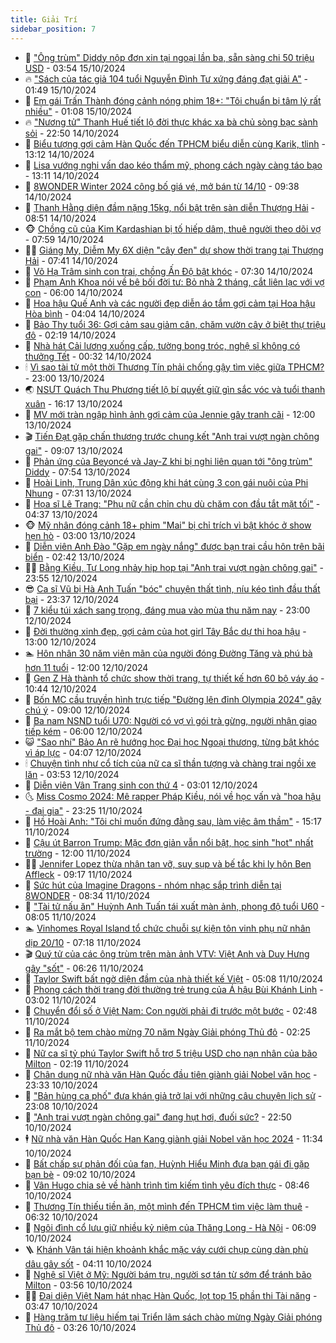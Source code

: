 ```yaml
---
title: Giải Trí
sidebar_position: 7
---
```


<!-- dantri-giai-tri:START -->
- 🤩 [&quot;Ông trùm&quot; Diddy nộp đơn xin tại ngoại lần ba, sẵn sàng chi 50 triệu USD](https://dantri.com.vn/giai-tri/ong-trum-diddy-nop-don-xin-tai-ngoai-lan-ba-san-sang-chi-50-trieu-usd-20241015101249112.htm) - 03:54 15/10/2024
- 🔥 [&quot;Sách của tác giả 104 tuổi Nguyễn Đình Tư xứng đáng đạt giải A&quot;](https://dantri.com.vn/giai-tri/sach-cua-tac-gia-104-tuoi-nguyen-dinh-tu-xung-dang-dat-giai-a-20241014221013711.htm) - 01:49 15/10/2024
- 🚀 [Em gái Trấn Thành đóng cảnh nóng phim 18+: &quot;Tôi chuẩn bị tâm lý rất nhiều&quot;](https://dantri.com.vn/giai-tri/em-gai-tran-thanh-dong-canh-nong-phim-18-toi-chuan-bi-tam-ly-rat-nhieu-20241014230043969.htm) - 01:08 15/10/2024
- 🔥 [&quot;Nương tử&quot; Thanh Huế tiết lộ đời thực khác xa bà chủ sòng bạc sành sỏi](https://dantri.com.vn/giai-tri/nuong-tu-thanh-hue-tiet-lo-doi-thuc-khac-xa-ba-chu-song-bac-sanh-soi-20241014040043231.htm) - 22:50 14/10/2024
- 🌈 [Biểu tượng gợi cảm Hàn Quốc đến TPHCM biểu diễn cùng Karik, tlinh](https://dantri.com.vn/giai-tri/bieu-tuong-goi-cam-han-quoc-den-tphcm-bieu-dien-cung-karik-tlinh-20241014155647268.htm) - 13:12 14/10/2024
- 📝 [Lisa vướng nghi vấn dao kéo thẩm mỹ, phong cách ngày càng táo bạo](https://dantri.com.vn/giai-tri/lisa-vuong-nghi-van-dao-keo-tham-my-phong-cach-ngay-cang-tao-bao-20241014091402079.htm) - 13:11 14/10/2024
- 💪 [8WONDER Winter 2024 công bố giá vé, mở bán từ 14/10](https://dantri.com.vn/giai-tri/8wonder-winter-2024-cong-bo-gia-ve-mo-ban-tu-1410-20241014155610449.htm) - 09:38 14/10/2024
- 🤡 [Thanh Hằng diện đầm nặng 15kg, nổi bật trên sàn diễn Thượng Hải](https://dantri.com.vn/giai-tri/thanh-hang-dien-dam-nang-15kg-noi-bat-tren-san-dien-thuong-hai-20241014153554842.htm) - 08:51 14/10/2024
- 🐵 [Chồng cũ của Kim Kardashian bị tố hiếp dâm, thuê người theo dõi vợ](https://dantri.com.vn/giai-tri/chong-cu-cua-kim-kardashian-bi-to-hiep-dam-thue-nguoi-theo-doi-vo-20241014112814782.htm) - 07:59 14/10/2024
- 🧑‍🏫 [Giáng My, Diễm My 6X diện &quot;cây đen&quot; dự show thời trang tại Thượng Hải](https://dantri.com.vn/giai-tri/giang-my-diem-my-6x-dien-cay-den-du-show-thoi-trang-tai-thuong-hai-20241014104329591.htm) - 07:41 14/10/2024
- 💂 [Võ Hạ Trâm sinh con trai, chồng Ấn Độ bật khóc](https://dantri.com.vn/giai-tri/vo-ha-tram-sinh-con-trai-chong-an-do-bat-khoc-20241014112148832.htm) - 07:30 14/10/2024
- 🤠 [Phạm Anh Khoa nói về bê bối đời tư: Bỏ nhà 2 tháng, cắt liên lạc với vợ con](https://dantri.com.vn/giai-tri/pham-anh-khoa-noi-ve-be-boi-doi-tu-bo-nha-2-thang-cat-lien-lac-voi-vo-con-20241014101743600.htm) - 06:00 14/10/2024
- 🫶 [Hoa hậu Quế Anh và các người đẹp diễn áo tắm gợi cảm tại Hoa hậu Hòa bình](https://dantri.com.vn/giai-tri/hoa-hau-que-anh-va-cac-nguoi-dep-dien-ao-tam-goi-cam-tai-hoa-hau-hoa-binh-20241014100122911.htm) - 04:04 14/10/2024
- 🦏 [Bảo Thy tuổi 36: Gợi cảm sau giảm cân, chăm vườn cây ở biệt thự triệu đô](https://dantri.com.vn/giai-tri/bao-thy-tuoi-36-goi-cam-sau-giam-can-cham-vuon-cay-o-biet-thu-trieu-do-20241009095924547.htm) - 02:19 14/10/2024
- 🧰 [Nhà hát Cải lương xuống cấp, tường bong tróc, nghệ sĩ không có thưởng Tết](https://dantri.com.vn/giai-tri/nha-hat-cai-luong-xuong-cap-tuong-bong-troc-nghe-si-khong-co-thuong-tet-20241014022837767.htm) - 00:32 14/10/2024
- 🕯 [Vì sao tài tử một thời Thương Tín phải chống gậy tìm việc giữa TPHCM?](https://dantri.com.vn/giai-tri/vi-sao-tai-tu-mot-thoi-thuong-tin-phai-chong-gay-tim-viec-giua-tphcm-20241013203933579.htm) - 23:00 13/10/2024
- 🌏 [NSƯT Quách Thu Phương tiết lộ bí quyết giữ gìn sắc vóc và tuổi thanh xuân](https://dantri.com.vn/giai-tri/nsut-quach-thu-phuong-tiet-lo-bi-quyet-giu-gin-sac-voc-va-tuoi-thanh-xuan-20241013215641360.htm) - 16:17 13/10/2024
- 🌈 [MV mới tràn ngập hình ảnh gợi cảm của Jennie gây tranh cãi](https://dantri.com.vn/giai-tri/mv-moi-tran-ngap-hinh-anh-goi-cam-cua-jennie-gay-tranh-cai-20241013102701000.htm) - 12:00 13/10/2024
- 🎬 [Tiến Đạt gặp chấn thương trước chung kết &quot;Anh trai vượt ngàn chông gai&quot;](https://dantri.com.vn/giai-tri/tien-dat-gap-chan-thuong-truoc-chung-ket-anh-trai-vuot-ngan-chong-gai-20241013160714613.htm) - 09:07 13/10/2024
- 👀 [Phản ứng của Beyoncé và Jay-Z khi bị nghi liên quan tới &quot;ông trùm&quot; Diddy](https://dantri.com.vn/giai-tri/phan-ung-cua-beyonce-va-jay-z-khi-bi-nghi-lien-quan-toi-ong-trum-diddy-20241013092736521.htm) - 07:54 13/10/2024
- 🧰 [Hoài Linh, Trung Dân xúc động khi hát cùng 3 con gái nuôi của Phi Nhung](https://dantri.com.vn/giai-tri/hoai-linh-trung-dan-xuc-dong-khi-hat-cung-3-con-gai-nuoi-cua-phi-nhung-20241013110436148.htm) - 07:31 13/10/2024
- 🧰 [Họa sĩ Lê Trang: &quot;Phụ nữ cần chỉn chu dù chăm con đầu tắt mặt tối&quot;](https://dantri.com.vn/giai-tri/hoa-si-le-trang-phu-nu-can-chin-chu-du-cham-con-dau-tat-mat-toi-20241012235109631.htm) - 04:37 13/10/2024
- 🐵 [Mỹ nhân đóng cảnh 18+ phim &quot;Mai&quot; bị chỉ trích vì bật khóc ở show hẹn hò](https://dantri.com.vn/giai-tri/my-nhan-dong-canh-18-phim-mai-bi-chi-trich-vi-bat-khoc-o-show-hen-ho-20241013075656010.htm) - 03:00 13/10/2024
- 🐘 [Diễn viên Anh Đào &quot;Gặp em ngày nắng&quot; được bạn trai cầu hôn trên bãi biển](https://dantri.com.vn/giai-tri/dien-vien-anh-dao-gap-em-ngay-nang-duoc-ban-trai-cau-hon-tren-bai-bien-20241013024027249.htm) - 02:42 13/10/2024
- 🧑‍💻 [Bằng Kiều, Tự Long nhảy hip hop tại &quot;Anh trai vượt ngàn chông gai&quot;](https://dantri.com.vn/giai-tri/bang-kieu-tu-long-nhay-hip-hop-tai-anh-trai-vuot-ngan-chong-gai-20241012201902962.htm) - 23:55 12/10/2024
- 😎 [Ca sĩ Vũ bị Hà Anh Tuấn &quot;bóc&quot; chuyện thất tình, níu kéo tình đầu thất bại](https://dantri.com.vn/giai-tri/ca-si-vu-bi-ha-anh-tuan-boc-chuyen-that-tinh-niu-keo-tinh-dau-that-bai-20241013012154931.htm) - 23:37 12/10/2024
- 🧰 [7 kiểu túi xách sang trọng, đáng mua vào mùa thu năm nay](https://dantri.com.vn/giai-tri/7-kieu-tui-xach-sang-trong-dang-mua-vao-mua-thu-nam-nay-20240912141056678.htm) - 23:00 12/10/2024
- 🧰 [Đời thường xinh đẹp, gợi cảm của hot girl Tây Bắc dự thi hoa hậu](https://dantri.com.vn/giai-tri/doi-thuong-xinh-dep-goi-cam-cua-hot-girl-tay-bac-du-thi-hoa-hau-20241009152202672.htm) - 13:00 12/10/2024
- 🏊 [Hôn nhân 30 năm viên mãn của người đóng Đường Tăng và phú bà hơn 11 tuổi](https://dantri.com.vn/giai-tri/hon-nhan-30-nam-vien-man-cua-nguoi-dong-duong-tang-va-phu-ba-hon-11-tuoi-20241011185825562.htm) - 12:00 12/10/2024
- 🌋 [Gen Z Hà thành tổ chức show thời trang, tự thiết kế hơn 60 bộ váy áo](https://dantri.com.vn/giai-tri/gen-z-ha-thanh-to-chuc-show-thoi-trang-tu-thiet-ke-hon-60-bo-vay-ao-20241012115228517.htm) - 10:44 12/10/2024
- 🔭 [Bốn MC cầu truyền hình trực tiếp &quot;Đường lên đỉnh Olympia 2024&quot; gây chú ý](https://dantri.com.vn/giai-tri/bon-mc-cau-truyen-hinh-truc-tiep-duong-len-dinh-olympia-2024-gay-chu-y-20241012134441902.htm) - 09:00 12/10/2024
- 📝 [Ba nam NSND tuổi U70: Người có vợ vì gói trà gừng, người nhận giao tiếp kém](https://dantri.com.vn/giai-tri/ba-nam-nsnd-tuoi-u70-nguoi-co-vo-vi-goi-tra-gung-nguoi-nhan-giao-tiep-kem-20241012021611581.htm) - 06:00 12/10/2024
- 😺 [&quot;Sao nhí&quot; Bảo An rẽ hướng học Đại học Ngoại thương, từng bật khóc vì áp lực](https://dantri.com.vn/giai-tri/sao-nhi-bao-an-re-huong-hoc-dai-hoc-ngoai-thuong-tung-bat-khoc-vi-ap-luc-20241011201211559.htm) - 04:07 12/10/2024
- 🕯 [Chuyện tình như cổ tích của nữ ca sĩ thần tượng và chàng trai ngồi xe lăn](https://dantri.com.vn/giai-tri/chuyen-tinh-nhu-co-tich-cua-nu-ca-si-than-tuong-va-chang-trai-ngoi-xe-lan-20241011113007517.htm) - 03:53 12/10/2024
- 🦄 [Diễn viên Vân Trang sinh con thứ 4](https://dantri.com.vn/giai-tri/dien-vien-van-trang-sinh-con-thu-4-20241012095726937.htm) - 03:01 12/10/2024
- 🌜 [Miss Cosmo 2024: Mê rapper Pháp Kiều, nói về học vấn và &quot;hoa hậu - đại gia&quot;](https://dantri.com.vn/giai-tri/miss-cosmo-2024-me-rapper-phap-kieu-noi-ve-hoc-van-va-hoa-hau-dai-gia-20241011153105750.htm) - 23:25 11/10/2024
- 👹 [Hồ Hoài Anh: &quot;Tôi chỉ muốn đứng đằng sau, làm việc âm thầm&quot;](https://dantri.com.vn/giai-tri/ho-hoai-anh-toi-chi-muon-dung-dang-sau-lam-viec-am-tham-20241011214721161.htm) - 15:17 11/10/2024
- 🚀 [Cậu út Barron Trump: Mặc đơn giản vẫn nổi bật, học sinh &quot;hot&quot; nhất trường](https://dantri.com.vn/giai-tri/cau-ut-barron-trump-mac-don-gian-van-noi-bat-hoc-sinh-hot-nhat-truong-20241011105553415.htm) - 12:00 11/10/2024
- 🧑‍💻 [Jennifer Lopez thừa nhận tan vỡ, suy sụp và bế tắc khi ly hôn Ben Affleck](https://dantri.com.vn/giai-tri/jennifer-lopez-thua-nhan-tan-vo-suy-sup-va-be-tac-khi-ly-hon-ben-affleck-20241011102154564.htm) - 09:17 11/10/2024
- 🦩 [Sức hút của Imagine Dragons - nhóm nhạc sắp trình diễn tại 8WONDER](https://dantri.com.vn/giai-tri/suc-hut-cua-imagine-dragons-nhom-nhac-sap-trinh-dien-tai-8wonder-20241011150811612.htm) - 08:34 11/10/2024
- 💫 [&quot;Tài tử nấu ăn&quot; Huỳnh Anh Tuấn tái xuất màn ảnh, phong độ tuổi U60](https://dantri.com.vn/giai-tri/tai-tu-nau-an-huynh-anh-tuan-tai-xuat-man-anh-phong-do-tuoi-u60-20241011141743548.htm) - 08:05 11/10/2024
- 🏊 [Vinhomes Royal Island tổ chức chuỗi sự kiện tôn vinh phụ nữ nhân dịp 20/10](https://dantri.com.vn/giai-tri/vinhomes-royal-island-to-chuc-chuoi-su-kien-ton-vinh-phu-nu-nhan-dip-2010-20241011125328945.htm) - 07:18 11/10/2024
- 🎬 [Quý tử của các ông trùm trên màn ảnh VTV: Việt Anh và Duy Hưng gây &quot;sốt&quot;](https://dantri.com.vn/giai-tri/quy-tu-cua-cac-ong-trum-tren-man-anh-vtv-viet-anh-va-duy-hung-gay-sot-20241011093048417.htm) - 06:26 11/10/2024
- 💃 [Taylor Swift bất ngờ diện đầm của nhà thiết kế Việt](https://dantri.com.vn/giai-tri/taylor-swift-bat-ngo-dien-dam-cua-nha-thiet-ke-viet-20241011101418895.htm) - 05:08 11/10/2024
- 🌊 [Phong cách thời trang đời thường trẻ trung của Á hậu Bùi Khánh Linh](https://dantri.com.vn/giai-tri/phong-cach-thoi-trang-doi-thuong-tre-trung-cua-a-hau-bui-khanh-linh-20241010161506709.htm) - 03:02 11/10/2024
- 🧰 [Chuyển đổi số ở Việt Nam: Con người phải đi trước một bước](https://dantri.com.vn/giai-tri/chuyen-doi-so-o-viet-nam-con-nguoi-phai-di-truoc-mot-buoc-20241010160642337.htm) - 02:48 11/10/2024
- 🦣 [Ra mắt bộ tem chào mừng 70 năm Ngày Giải phóng Thủ đô](https://dantri.com.vn/giai-tri/ra-mat-bo-tem-chao-mung-70-nam-ngay-giai-phong-thu-do-20241010183239928.htm) - 02:25 11/10/2024
- 🥷 [Nữ ca sĩ tỷ phú Taylor Swift hỗ trợ 5 triệu USD cho nạn nhân của bão Milton](https://dantri.com.vn/giai-tri/nu-ca-si-ty-phu-taylor-swift-ho-tro-5-trieu-usd-cho-nan-nhan-cua-bao-milton-20241011084910305.htm) - 02:19 11/10/2024
- 🦏 [Chân dung nữ nhà văn Hàn Quốc đầu tiên giành giải Nobel văn học](https://dantri.com.vn/giai-tri/chan-dung-nu-nha-van-han-quoc-dau-tien-gianh-giai-nobel-van-hoc-20241010221920549.htm) - 23:33 10/10/2024
- 🫶 [&quot;Bản hùng ca phố&quot; đưa khán giả trở lại với những câu chuyện lịch sử](https://dantri.com.vn/giai-tri/ban-hung-ca-pho-dua-khan-gia-tro-lai-voi-nhung-cau-chuyen-lich-su-20241011014022425.htm) - 23:08 10/10/2024
- 💼 [&quot;Anh trai vượt ngàn chông gai&quot; đang hụt hơi, đuối sức?](https://dantri.com.vn/giai-tri/anh-trai-vuot-ngan-chong-gai-dang-hut-hoi-duoi-suc-20241005144235104.htm) - 22:50 10/10/2024
- 🕴 [Nữ nhà văn Hàn Quốc Han Kang giành giải Nobel văn học 2024](https://dantri.com.vn/giai-tri/nu-nha-van-han-quoc-han-kang-gianh-giai-nobel-van-hoc-2024-20241010182206725.htm) - 11:34 10/10/2024
- 🐲 [Bất chấp sự phản đối của fan, Huỳnh Hiểu Minh đưa bạn gái đi gặp bạn bè](https://dantri.com.vn/giai-tri/bat-chap-su-phan-doi-cua-fan-huynh-hieu-minh-dua-ban-gai-di-gap-ban-be-20241010113129162.htm) - 09:02 10/10/2024
- 🐘 [Vân Hugo chia sẻ về hành trình tìm kiếm tình yêu đích thực](https://dantri.com.vn/giai-tri/van-hugo-chia-se-ve-hanh-trinh-tim-kiem-tinh-yeu-dich-thuc-20241010140206806.htm) - 08:46 10/10/2024
- 🤭 [Thương Tín thiếu tiền ăn, một mình đến TPHCM tìm việc làm thuê](https://dantri.com.vn/giai-tri/thuong-tin-thieu-tien-an-mot-minh-den-tphcm-tim-viec-lam-thue-20241010100943623.htm) - 06:32 10/10/2024
- 💯 [Ngôi đình cổ lưu giữ nhiều kỷ niệm của Thăng Long - Hà Nội](https://dantri.com.vn/giai-tri/ngoi-dinh-co-luu-giu-nhieu-ky-niem-cua-thang-long-ha-noi-20241010100652376.htm) - 06:09 10/10/2024
- 🪜 [Khánh Vân tái hiện khoảnh khắc mặc váy cưới chụp cùng dàn phù dâu gây sốt](https://dantri.com.vn/giai-tri/khanh-van-tai-hien-khoanh-khac-mac-vay-cuoi-chup-cung-dan-phu-dau-gay-sot-20241010105815757.htm) - 04:11 10/10/2024
- 👹 [Nghệ sĩ Việt ở Mỹ: Người bám trụ, người sơ tán từ sớm để tránh bão Milton](https://dantri.com.vn/giai-tri/nghe-si-viet-o-my-nguoi-bam-tru-nguoi-so-tan-tu-som-de-tranh-bao-milton-20241010095243298.htm) - 03:56 10/10/2024
- 🧑‍🏫 [Đại diện Việt Nam hát nhạc Hàn Quốc, lọt top 15 phần thi Tài năng](https://dantri.com.vn/giai-tri/dai-dien-viet-nam-hat-nhac-han-quoc-lot-top-15-phan-thi-tai-nang-20241010094336357.htm) - 03:47 10/10/2024
- 🐘 [Hàng trăm tư liệu hiếm tại Triển lãm sách chào mừng Ngày Giải phóng Thủ đô](https://dantri.com.vn/giai-tri/hang-tram-tu-lieu-hiem-tai-trien-lam-sach-chao-mung-ngay-giai-phong-thu-do-20241009200355340.htm) - 03:26 10/10/2024<!-- dantri-giai-tri:END -->
